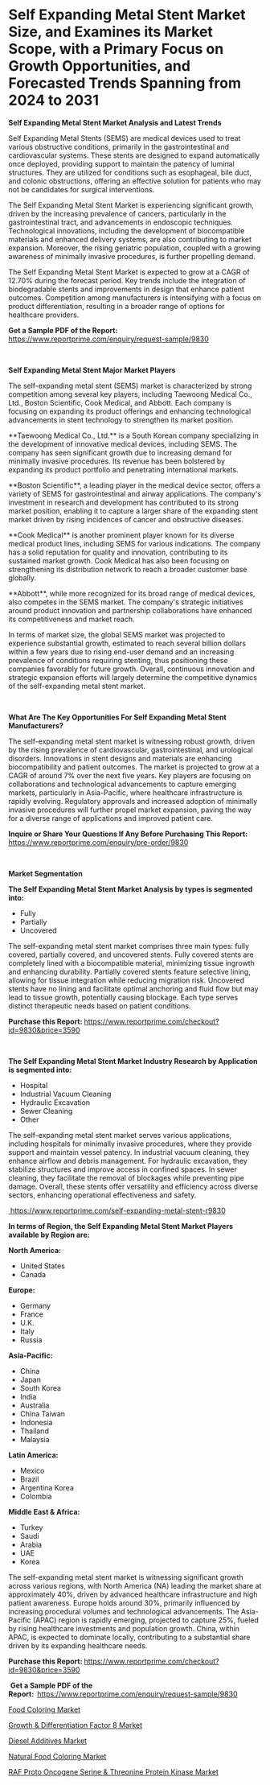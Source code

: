 <p><h1>Self Expanding Metal Stent Market Size, and Examines its Market Scope, with a Primary Focus on Growth Opportunities, and Forecasted Trends Spanning from 2024 to 2031</h1></p><p><strong>Self Expanding Metal Stent Market Analysis and Latest Trends</strong></p>
<p><p>Self Expanding Metal Stents (SEMS) are medical devices used to treat various obstructive conditions, primarily in the gastrointestinal and cardiovascular systems. These stents are designed to expand automatically once deployed, providing support to maintain the patency of luminal structures. They are utilized for conditions such as esophageal, bile duct, and colonic obstructions, offering an effective solution for patients who may not be candidates for surgical interventions.</p><p>The Self Expanding Metal Stent Market is experiencing significant growth, driven by the increasing prevalence of cancers, particularly in the gastrointestinal tract, and advancements in endoscopic techniques. Technological innovations, including the development of biocompatible materials and enhanced delivery systems, are also contributing to market expansion. Moreover, the rising geriatric population, coupled with a growing awareness of minimally invasive procedures, is further propelling demand.</p><p>The Self Expanding Metal Stent Market is expected to grow at a CAGR of 12.70% during the forecast period. Key trends include the integration of biodegradable stents and improvements in design that enhance patient outcomes. Competition among manufacturers is intensifying with a focus on product differentiation, resulting in a broader range of options for healthcare providers.</p></p>
<p><strong>Get a Sample PDF of the Report:&nbsp;</strong> <a href="https://www.reportprime.com/enquiry/request-sample/9830?utm_campaign=1558&utm_medium=2&utm_source=Github&utm_content=ia&utm_term=28112024&utm_id=self-expanding-metal-stent">https://www.reportprime.com/enquiry/request-sample/9830</a></p>
<p>&nbsp;</p>
<p><strong>Self Expanding Metal Stent Major Market Players</strong></p>
<p><p>The self-expanding metal stent (SEMS) market is characterized by strong competition among several key players, including Taewoong Medical Co., Ltd., Boston Scientific, Cook Medical, and Abbott. Each company is focusing on expanding its product offerings and enhancing technological advancements in stent technology to strengthen its market position.</p><p>**Taewoong Medical Co., Ltd.** is a South Korean company specializing in the development of innovative medical devices, including SEMS. The company has seen significant growth due to increasing demand for minimally invasive procedures. Its revenue has been bolstered by expanding its product portfolio and penetrating international markets.</p><p>**Boston Scientific**, a leading player in the medical device sector, offers a variety of SEMS for gastrointestinal and airway applications. The company's investment in research and development has contributed to its strong market position, enabling it to capture a larger share of the expanding stent market driven by rising incidences of cancer and obstructive diseases.</p><p>**Cook Medical** is another prominent player known for its diverse medical product lines, including SEMS for various indications. The company has a solid reputation for quality and innovation, contributing to its sustained market growth. Cook Medical has also been focusing on strengthening its distribution network to reach a broader customer base globally.</p><p>**Abbott**, while more recognized for its broad range of medical devices, also competes in the SEMS market. The company's strategic initiatives around product innovation and partnership collaborations have enhanced its competitiveness and market reach.</p><p>In terms of market size, the global SEMS market was projected to experience substantial growth, estimated to reach several billion dollars within a few years due to rising end-user demand and an increasing prevalence of conditions requiring stenting, thus positioning these companies favorably for future growth. Overall, continuous innovation and strategic expansion efforts will largely determine the competitive dynamics of the self-expanding metal stent market.</p></p>
<p>&nbsp;</p>
<p><strong>What Are The Key Opportunities For Self Expanding Metal Stent Manufacturers?</strong></p>
<p><p>The self-expanding metal stent market is witnessing robust growth, driven by the rising prevalence of cardiovascular, gastrointestinal, and urological disorders. Innovations in stent designs and materials are enhancing biocompatibility and patient outcomes. The market is projected to grow at a CAGR of around 7% over the next five years. Key players are focusing on collaborations and technological advancements to capture emerging markets, particularly in Asia-Pacific, where healthcare infrastructure is rapidly evolving. Regulatory approvals and increased adoption of minimally invasive procedures will further propel market expansion, paving the way for a diverse range of applications and improved patient care.</p></p>
<p><strong>Inquire or Share Your Questions If Any Before Purchasing This Report:</strong> <a href="https://www.reportprime.com/enquiry/pre-order/9830?utm_campaign=1558&utm_medium=2&utm_source=Github&utm_content=ia&utm_term=28112024&utm_id=self-expanding-metal-stent">https://www.reportprime.com/enquiry/pre-order/9830</a></p>
<p>&nbsp;</p>
<p><strong>Market Segmentation</strong></p>
<p><strong>The Self Expanding Metal Stent Market Analysis by types is segmented into:</strong></p>
<p><ul><li>Fully</li><li>Partially</li><li>Uncovered</li></ul></p>
<p><p>The self-expanding metal stent market comprises three main types: fully covered, partially covered, and uncovered stents. Fully covered stents are completely lined with a biocompatible material, minimizing tissue ingrowth and enhancing durability. Partially covered stents feature selective lining, allowing for tissue integration while reducing migration risk. Uncovered stents have no lining and facilitate optimal anchoring and fluid flow but may lead to tissue growth, potentially causing blockage. Each type serves distinct therapeutic needs based on patient conditions.</p></p>
<p><strong>Purchase this Report:&nbsp;</strong><a href="https://www.reportprime.com/checkout?id=9830&price=3590&utm_campaign=1558&utm_medium=2&utm_source=Github&utm_content=ia&utm_term=28112024&utm_id=self-expanding-metal-stent">https://www.reportprime.com/checkout?id=9830&price=3590</a></p>
<p>&nbsp;</p>
<p><strong>The Self Expanding Metal Stent Market Industry Research by Application is segmented into:</strong></p>
<p><ul><li>Hospital</li><li>Industrial Vacuum Cleaning</li><li>Hydraulic Excavation</li><li>Sewer Cleaning</li><li>Other</li></ul></p>
<p><p>The self-expanding metal stent market serves various applications, including hospitals for minimally invasive procedures, where they provide support and maintain vessel patency. In industrial vacuum cleaning, they enhance airflow and debris management. For hydraulic excavation, they stabilize structures and improve access in confined spaces. In sewer cleaning, they facilitate the removal of blockages while preventing pipe damage. Overall, these stents offer versatility and efficiency across diverse sectors, enhancing operational effectiveness and safety.</p></p>
<p><a href="https://www.reportprime.com/self-expanding-metal-stent-r9830?utm_campaign=1558&utm_medium=2&utm_source=Github&utm_content=ia&utm_term=28112024&utm_id=self-expanding-metal-stent">&nbsp;https://www.reportprime.com/self-expanding-metal-stent-r9830</a></p>
<p><strong>In terms of Region, the Self Expanding Metal Stent Market Players available by Region are:</strong></p>
<p>
    <p> <strong> North America: </strong>
        <ul>
            <li>United States</li>
            <li>Canada</li>
        </ul>
        </p> 
    <p> <strong> Europe: </strong>
        <ul>
            <li>Germany</li>
            <li>France</li>
            <li>U.K.</li>
            <li>Italy</li>
            <li>Russia</li>
        </ul>
        </p> 
    <p> <strong> Asia-Pacific: </strong>
        <ul>
            <li>China</li>
            <li>Japan</li>
            <li>South Korea</li>
            <li>India</li>
            <li>Australia</li>
            <li>China Taiwan</li>
            <li>Indonesia</li>
            <li>Thailand</li>
            <li>Malaysia</li>
        </ul>
        </p> 
    <p> <strong> Latin America: </strong>
        <ul>
            <li>Mexico</li>
            <li>Brazil</li>
            <li>Argentina Korea</li>
            <li>Colombia</li>
        </ul>
        </p> 
    <p> <strong> Middle East & Africa: </strong>
        <ul>
            <li>Turkey</li>
            <li>Saudi</li>
            <li>Arabia</li>
            <li>UAE</li>
            <li>Korea</li>
        </ul>
    </p>
    </p>
<p><p>The self-expanding metal stent market is witnessing significant growth across various regions, with North America (NA) leading the market share at approximately 40%, driven by advanced healthcare infrastructure and high patient awareness. Europe holds around 30%, primarily influenced by increasing procedural volumes and technological advancements. The Asia-Pacific (APAC) region is rapidly emerging, projected to capture 25%, fueled by rising healthcare investments and population growth. China, within APAC, is expected to dominate locally, contributing to a substantial share driven by its expanding healthcare needs.</p></p>
<p><strong>Purchase this Report: </strong><a href="https://www.reportprime.com/checkout?id=9830&price=3590&utm_campaign=1558&utm_medium=2&utm_source=Github&utm_content=ia&utm_term=28112024&utm_id=self-expanding-metal-stent">https://www.reportprime.com/checkout?id=9830&price=3590</a></p>
<p>&nbsp;<strong>Get a Sample PDF of the Report:&nbsp;&nbsp;</strong><a href="https://www.reportprime.com/enquiry/request-sample/9830?utm_campaign=1558&utm_medium=2&utm_source=Github&utm_content=ia&utm_term=28112024&utm_id=self-expanding-metal-stent">https://www.reportprime.com/enquiry/request-sample/9830</a></p>
<p><strong></strong></p>
<p><p><a href="https://www.linkedin.com/pulse/food-coloring-market-trends-focusing-insight-forecast-lzzge?utm_campaign=1558&utm_medium=2&utm_source=Github&utm_content=ia&utm_term=28112024&utm_id=self-expanding-metal-stent">Food Coloring Market</a></p><p><a href="https://issuu.com/reportprime-2/docs/growth-differentiation-factor-8-mar_a496f8f3fc8185?utm_campaign=1558&utm_medium=2&utm_source=Github&utm_content=ia&utm_term=28112024&utm_id=self-expanding-metal-stent">Growth & Differentiation Factor 8 Market</a></p><p><a href="https://www.linkedin.com/pulse/diesel-additives-market-pulse-12-expansion-blueprint-2024-2031-1xdae?utm_campaign=1558&utm_medium=2&utm_source=Github&utm_content=ia&utm_term=28112024&utm_id=self-expanding-metal-stent">Diesel Additives Market</a></p><p><a href="https://www.linkedin.com/pulse/global-natural-food-coloring-market-focus-product-type-caramel-blnef?utm_campaign=1558&utm_medium=2&utm_source=Github&utm_content=ia&utm_term=28112024&utm_id=self-expanding-metal-stent">Natural Food Coloring Market</a></p><p><a href="https://issuu.com/reportprime-2/docs/raf-proto-oncogene-serine-threonine_62623fed73423b?utm_campaign=1558&utm_medium=2&utm_source=Github&utm_content=ia&utm_term=28112024&utm_id=self-expanding-metal-stent">RAF Proto Oncogene Serine & Threonine Protein Kinase Market</a></p></p>